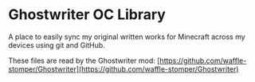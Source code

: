 # Ghostwriter OC Library
A place to easily sync my original written works for Minecraft across my devices using git and GitHub.

These files are read by the Ghostwriter mod:
[https://github.com/waffle-stomper/Ghostwriter](https://github.com/waffle-stomper/Ghostwriter)
